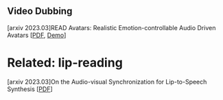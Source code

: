 ## Video Dubbing


[arxiv 2023.03]READ Avatars: Realistic Emotion-controllable Audio Driven Avatars [[PDF](https://arxiv.org/abs/2303.00744), [Demo](https://www.youtube.com/watch?v=QSyMl3vV0pA&feature=youtu.be)]





# Related: lip-reading  
[arxiv 2023.03]On the Audio-visual Synchronization for Lip-to-Speech Synthesis [[PDF](https://arxiv.org/abs/2303.00502)]
